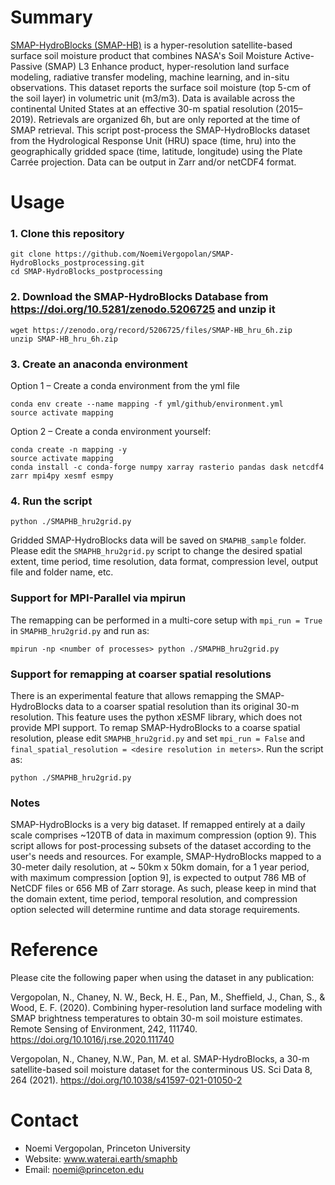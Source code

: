 # Summary
[SMAP-HydroBlocks (SMAP-HB)](https://waterai.earth/smaphb/) is a hyper-resolution satellite-based surface soil moisture product that combines NASA's Soil Moisture Active-Passive (SMAP) L3 Enhance product, hyper-resolution land surface modeling, radiative transfer modeling, machine learning, and in-situ observations. This dataset reports the surface soil moisture (top 5-cm of the soil layer) in volumetric unit (m3/m3). Data is available across the continental United States at an effective 30-m spatial resolution (2015–2019). Retrievals are organized 6h, but are only reported at the time of SMAP retrieval. This script post-process the SMAP-HydroBlocks dataset from the Hydrological Response Unit (HRU) space (time, hru) into the geographically gridded space (time, latitude, longitude) using the Plate Carrée projection. Data can be output in Zarr and/or netCDF4 format. 

# Usage

### 1. Clone this repository
```
git clone https://github.com/NoemiVergopolan/SMAP-HydroBlocks_postprocessing.git
cd SMAP-HydroBlocks_postprocessing
```

### 2. Download the SMAP-HydroBlocks Database from https://doi.org/10.5281/zenodo.5206725 and unzip it
```
wget https://zenodo.org/record/5206725/files/SMAP-HB_hru_6h.zip
unzip SMAP-HB_hru_6h.zip
```

### 3. Create an anaconda environment

Option 1 – Create a conda environment from the yml file
```
conda env create --name mapping -f yml/github/environment.yml
source activate mapping
```

Option 2 – Create a conda environment yourself:
```
conda create -n mapping -y
source activate mapping
conda install -c conda-forge numpy xarray rasterio pandas dask netcdf4 zarr mpi4py xesmf esmpy
```

### 4. Run the script
```
python ./SMAPHB_hru2grid.py
```

Gridded SMAP-HydroBlocks data will be saved on ```SMAPHB_sample``` folder. Please edit the ```SMAPHB_hru2grid.py``` script to change the desired spatial extent, time period, time resolution, data format, compression level, output file and folder name, etc.



### Support for MPI-Parallel via mpirun
The remapping can be performed in a multi-core setup with ```mpi_run = True``` in ```SMAPHB_hru2grid.py``` and run as:
```
mpirun -np <number of processes> python ./SMAPHB_hru2grid.py
```


### Support for remapping at coarser spatial resolutions
There is an experimental feature that allows remapping the SMAP-HydroBlocks data to a coarser spatial resolution than its original 30-m resolution. This feature uses the python xESMF library, which does not provide MPI support. To remap SMAP-HydroBlocks to a coarse spatial resolution, please edit ```SMAPHB_hru2grid.py``` and set ```mpi_run = False``` and  ```final_spatial_resolution = <desire resolution in meters>```. Run the script as:
```
python ./SMAPHB_hru2grid.py
```

### Notes
SMAP-HydroBlocks is a very big dataset. If remapped entirely at a daily scale comprises ~120TB of data in maximum compression (option 9). This script allows for post-processing subsets of the dataset according to the user's needs and resources. For example, SMAP-HydroBlocks mapped to a 30-meter daily resolution, at ~ 50km x 50km domain, for a 1 year period, with maximum compression [option 9], is expected to output 786 MB of NetCDF files or 656 MB of Zarr storage. As such, please keep in mind that the domain extent, time period, temporal resolution, and compression option selected will determine runtime and data storage requirements.


# Reference

Please cite the following paper when using the dataset in any publication:

Vergopolan, N., Chaney, N. W., Beck, H. E., Pan, M., Sheffield, J., Chan, S., & Wood, E. F. (2020). Combining hyper-resolution land surface modeling with SMAP brightness temperatures to obtain 30-m soil moisture estimates. Remote Sensing of Environment, 242, 111740. https://doi.org/10.1016/j.rse.2020.111740

Vergopolan, N., Chaney, N.W., Pan, M. et al. SMAP-HydroBlocks, a 30-m satellite-based soil moisture dataset for the conterminous US. Sci Data 8, 264 (2021). https://doi.org/10.1038/s41597-021-01050-2


# Contact
 - Noemi Vergopolan, Princeton University
 - Website: www.waterai.earth/smaphb
 - Email: noemi@princeton.edu

